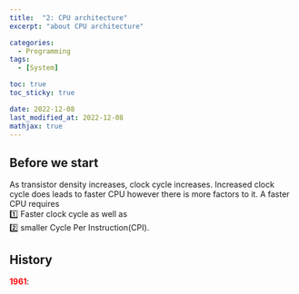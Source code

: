 ```yaml
---
title:  "2: CPU architecture"
excerpt: "about CPU architecture"

categories:
  - Programming
tags:
  - [System]

toc: true
toc_sticky: true

date: 2022-12-08
last_modified_at: 2022-12-08
mathjax: true
---
```


## Before we start
As transistor density increases, clock cycle increases. Increased clock cycle does leads to faster CPU however there is more factors to it. A faster CPU requires    
1️⃣    Faster clock cycle as well as    
2️⃣    smaller Cycle Per Instruction(CPI).

## History 
<span style="color:red">**1961**</span>: 